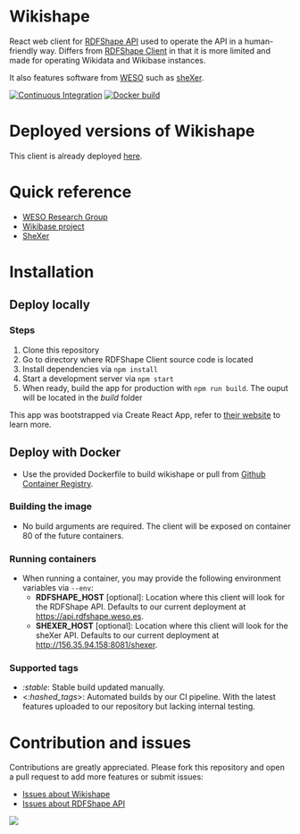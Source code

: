 # Wikishape

React web client for [RDFShape API](https://github.com/weso/rdfshape-api) used to operate the API in a human-friendly way. Differs from [RDFShape Client](https://github.com/weso/rdfshape-client) in that it is more limited and made for operating Wikidata and Wikibase instances.

It also features software from [WESO](https://www.weso.es) such as [sheXer](https://github.com/DaniFdezAlvarez/shexer).

[![Continuous Integration](https://github.com/weso/rdfshape-client/actions/workflows/build_test.yml/badge.svg)](https://github.com/weso/wikishape/actions/workflows/build_test.yml)
[![Docker build](https://github.com/weso/rdfshape-client/actions/workflows/publish_docker.yml/badge.svg)](https://github.com/weso/wikishape/actions/workflows/publish_docker.yml)


# Deployed versions of Wikishape

This client is already deployed [here](https://wikishape.weso.es/).

# Quick reference

- [WESO Research Group](https://weso.es)
- [Wikibase project](https://wikiba.se/)
- [SheXer](http://shexer.weso.es/)

# Installation

## Deploy locally
### Steps
1. Clone this repository
2. Go to directory where RDFShape Client source code is located
3. Install dependencies via `npm install`
4. Start a development server via `npm start`
5. When ready, build the app for production with `npm run build`. The ouput will be located in the _build_ folder

This app was bootstrapped via Create React App, refer to [their website](https://create-react-app.dev/) to learn more.

## Deploy with Docker
* Use the provided Dockerfile to build wikishape or pull from [Github Container Registry](https://github.com/orgs/weso/packages/container/package/wikishape).

### Building the image
* No build arguments are required. The client will be exposed on container 80 of the future containers.

### Running containers
* When running a container, you may provide the following environment variables
  via `--env`:
    * **RDFSHAPE_HOST** [optional]: Location where this client will look for the RDFShape API. Defaults to our current deployment at https://api.rdfshape.weso.es.
    * **SHEXER_HOST** [optional]: Location where this client will look for the sheXer API. Defaults to our current deployment at http://156.35.94.158:8081/shexer.

### Supported tags
- _:stable_: Stable build updated manually.
- <_:hashed_tags_>: Automated builds by our CI pipeline. With the latest features uploaded to our repository but lacking internal testing.


# Contribution and issues
Contributions are greatly appreciated. Please fork this repository and open a pull request to add more features or submit issues:
* [Issues about Wikishape](https://github.com/weso/wikishape/issues)
* [Issues about RDFShape API](https://github.com/weso/rdfshape-api/issues)

<a href="https://github.com/weso/wikishape/graphs/contributors">
  <img src="https://contributors-img.web.app/image?repo=weso/wikishape" />
</a>


